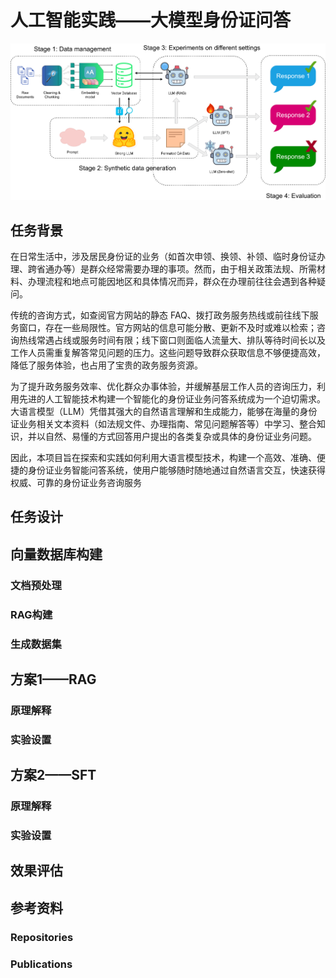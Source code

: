 # 人工智能实践——大模型身份证问答

![IDcard.drawio](./IDcard.drawio.png)

## 任务背景

在日常生活中，涉及居民身份证的业务（如首次申领、换领、补领、临时身份证办理、跨省通办等）是群众经常需要办理的事项。然而，由于相关政策法规、所需材料、办理流程和地点可能因地区和具体情况而异，群众在办理前往往会遇到各种疑问。

传统的咨询方式，如查阅官方网站的静态 FAQ、拨打政务服务热线或前往线下服务窗口，存在一些局限性。官方网站的信息可能分散、更新不及时或难以检索；咨询热线常遇占线或服务时间有限；线下窗口则面临人流量大、排队等待时间长以及工作人员需重复解答常见问题的压力。这些问题导致群众获取信息不够便捷高效，降低了服务体验，也占用了宝贵的政务服务资源。

为了提升政务服务效率、优化群众办事体验，并缓解基层工作人员的咨询压力，利用先进的人工智能技术构建一个智能化的身份证业务问答系统成为一个迫切需求。大语言模型（LLM）凭借其强大的自然语言理解和生成能力，能够在海量的身份证业务相关文本资料（如法规文件、办理指南、常见问题解答等）中学习、整合知识，并以自然、易懂的方式回答用户提出的各类复杂或具体的身份证业务问题。

因此，本项目旨在探索和实践如何利用大语言模型技术，构建一个高效、准确、便捷的身份证业务智能问答系统，使用户能够随时随地通过自然语言交互，快速获得权威、可靠的身份证业务咨询服务

## 任务设计




## 向量数据库构建

### 文档预处理

### RAG构建

### 生成数据集







## 方案1——RAG

### 原理解释

### 实验设置



## 方案2——SFT

### 原理解释

### 实验设置



## 效果评估

### 

## 参考资料

### Repositories



### Publications

[^1]: Lewis P, Perez E, Piktus A, et al. Retrieval-augmented generation for  knowledge-intensive nlp tasks[J]. Advances in neural information  processing systems, 2020, 33: 9459-9474.

[^2]: De Lima R T, Gupta S, Ramis C B, et al. Know Your RAG: Dataset Taxonomy and Generation Strategies for Evaluating RAG Systems[C]//Proceedings of the 31st International Conference on Computational Linguistics: Industry Track. 


